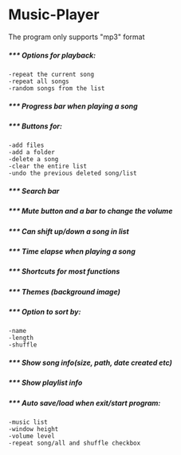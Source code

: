 # Music-Player

The program only supports "mp3" format
##### *** Options for playback:
	-repeat the current song
	-repeat all songs
	-random songs from the list
##### *** Progress bar when playing a song
##### *** Buttons for:
	-add files
	-add a folder
	-delete a song
	-clear the entire list
	-undo the previous deleted song/list
##### *** Search bar
##### *** Mute button and a bar to change the volume
##### *** Can shift up/down a song in list
##### *** Time elapse when playing a song
##### *** Shortcuts for most functions
##### *** Themes (background image)
##### *** Option to sort by:
	-name
	-length
	-shuffle
##### *** Show song info(size, path, date created etc)
##### *** Show playlist info
##### *** Auto save/load when exit/start program:
	-music list
	-window height
	-volume level
	-repeat song/all and shuffle checkbox
